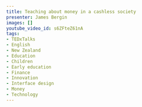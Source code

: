 ```yaml
---
title: Teaching about money in a cashless society
presenter: James Bergin
images: []
youtube_video_id: s6ZFteZ61nA
tags:
- TEDxTalks
- English
- New Zealand
- Education
- Children
- Early education
- Finance
- Innovation
- Interface design
- Money
- Technology
---
```

